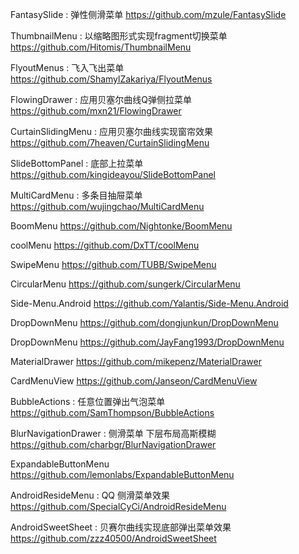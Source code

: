 FantasySlide : 弹性侧滑菜单
https://github.com/mzule/FantasySlide

ThumbnailMenu : 以缩略图形式实现fragment切换菜单
https://github.com/Hitomis/ThumbnailMenu

FlyoutMenus : 飞入飞出菜单
https://github.com/ShamylZakariya/FlyoutMenus

FlowingDrawer : 应用贝塞尔曲线Q弹侧拉菜单
https://github.com/mxn21/FlowingDrawer

CurtainSlidingMenu : 应用贝塞尔曲线实现窗帘效果
https://github.com/7heaven/CurtainSlidingMenu

SlideBottomPanel : 底部上拉菜单
https://github.com/kingideayou/SlideBottomPanel

MultiCardMenu : 多条目抽屉菜单
https://github.com/wujingchao/MultiCardMenu

BoomMenu
https://github.com/Nightonke/BoomMenu

coolMenu
https://github.com/DxTT/coolMenu

SwipeMenu
https://github.com/TUBB/SwipeMenu

CircularMenu
https://github.com/sungerk/CircularMenu

Side-Menu.Android
https://github.com/Yalantis/Side-Menu.Android

DropDownMenu
https://github.com/dongjunkun/DropDownMenu

DropDownMenu
https://github.com/JayFang1993/DropDownMenu

MaterialDrawer
https://github.com/mikepenz/MaterialDrawer

CardMenuView
https://github.com/Janseon/CardMenuView

BubbleActions : 任意位置弹出气泡菜单
https://github.com/SamThompson/BubbleActions

BlurNavigationDrawer : 侧滑菜单 下层布局高斯模糊
https://github.com/charbgr/BlurNavigationDrawer

ExpandableButtonMenu  
https://github.com/lemonlabs/ExpandableButtonMenu

AndroidResideMenu : QQ 侧滑菜单效果
https://github.com/SpecialCyCi/AndroidResideMenu

AndroidSweetSheet : 贝赛尔曲线实现底部弹出菜单效果
https://github.com/zzz40500/AndroidSweetSheet
